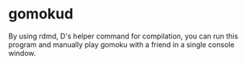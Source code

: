 # gomokud
By using rdmd, D's helper command for compilation, you can run this program and manually play gomoku with a friend in a single console window. 

